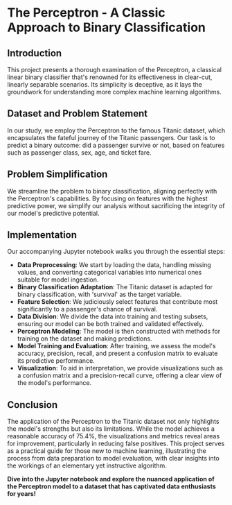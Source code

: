 # The Perceptron - A Classic Approach to Binary Classification

## Introduction
This project presents a thorough examination of the Perceptron, a classical linear binary classifier that's renowned for its effectiveness in clear-cut, linearly separable scenarios. Its simplicity is deceptive, as it lays the groundwork for understanding more complex machine learning algorithms.

## Dataset and Problem Statement
In our study, we employ the Perceptron to the famous Titanic dataset, which encapsulates the fateful journey of the Titanic passengers. Our task is to predict a binary outcome: did a passenger survive or not, based on features such as passenger class, sex, age, and ticket fare.

## Problem Simplification
We streamline the problem to binary classification, aligning perfectly with the Perceptron's capabilities. By focusing on features with the highest predictive power, we simplify our analysis without sacrificing the integrity of our model's predictive potential.

## Implementation
Our accompanying Jupyter notebook walks you through the essential steps:
- **Data Preprocessing**: We start by loading the data, handling missing values, and converting categorical variables into numerical ones suitable for model ingestion.
- **Binary Classification Adaptation**: The Titanic dataset is adapted for binary classification, with 'survival' as the target variable.
- **Feature Selection**: We judiciously select features that contribute most significantly to a passenger's chance of survival.
- **Data Division**: We divide the data into training and testing subsets, ensuring our model can be both trained and validated effectively.
- **Perceptron Modeling**: The model is then constructed with methods for training on the dataset and making predictions.
- **Model Training and Evaluation**: After training, we assess the model's accuracy, precision, recall, and present a confusion matrix to evaluate its predictive performance.
- **Visualization**: To aid in interpretation, we provide visualizations such as a confusion matrix and a precision-recall curve, offering a clear view of the model's performance.

## Conclusion
The application of the Perceptron to the Titanic dataset not only highlights the model's strengths but also its limitations. While the model achieves a reasonable accuracy of 75.4%, the visualizations and metrics reveal areas for improvement, particularly in reducing false positives. This project serves as a practical guide for those new to machine learning, illustrating the process from data preparation to model evaluation, with clear insights into the workings of an elementary yet instructive algorithm.

**Dive into the Jupyter notebook and explore the nuanced application of the Perceptron model to a dataset that has captivated data enthusiasts for years!**
